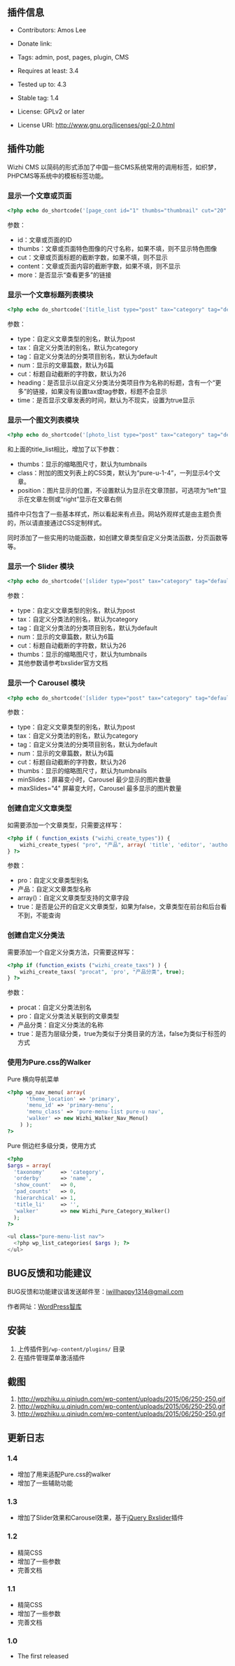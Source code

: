 ## 插件信息

- Contributors: Amos Lee


- Donate link: 


- Tags: admin, post, pages, plugin, CMS


- Requires at least: 3.4


- Tested up to: 4.3


- Stable tag: 1.4


- License: GPLv2 or later


- License URI: http://www.gnu.org/licenses/gpl-2.0.html

## 插件功能

Wizhi CMS 以简码的形式添加了中国一些CMS系统常用的调用标签，如织梦，PHPCMS等系统中的模板标签功能。

### 显示一个文章或页面

```php
<?php echo do_shortcode('[page_cont id="1" thumbs="thumbnail" cut="20" content="60" more="1"]'); ?>
```

参数：

* id：文章或页面的ID
* thumbs：文章或页面特色图像的尺寸名称，如果不填，则不显示特色图像
* cut：文章或页面标题的截断字数，如果不填，则不显示
* content：文章或页面内容的截断字数，如果不填，则不显示
* more：是否显示“查看更多”的链接


### 显示一个文章标题列表模块

```php
<?php echo do_shortcode('[title_list type="post" tax="category" tag="default" num="6" cut="26" heading="0" time="1"]'); ?>
```

参数：

* type：自定义文章类型的别名，默认为post
* tax：自定义分类法的别名，默认为category
* tag：自定义分类法的分类项目别名，默认为default
* num：显示的文章篇数，默认为6篇
* cut：标题自动截断的字符数，默认为26
* heading：是否显示以自定义分类法分类项目作为名称的标题，含有一个“更多”的链接，如果没有设置tax或tag参数，标题不会显示
* time：是否显示文章发表的时间，默认为不现实，设置为true显示

### 显示一个图文列表模块

```php
<?php echo do_shortcode('[photo_list type="post" tax="category" tag="default" num="6" cut="26" heading="0" time="1" thumbs="thumbnail" cut="6" class="pure-u-1-5" position="left"]'); ?>
```

和上面的title_list相比，增加了以下参数：

* thumbs：显示的缩略图尺寸，默认为tumbnails
* class：附加的图文列表上的CSS类，默认为“pure-u-1-4”，一列显示4个文章。
* position：图片显示的位置，不设置默认为显示在文章顶部，可选项为“left”显示在文章左侧或“right”显示在文章右侧

插件中只包含了一些基本样式，所以看起来有点丑。网站外观样式是由主题负责的，所以请直接通过CSS定制样式。

同时添加了一些实用的功能函数，如创建文章类型自定义分类法函数，分页函数等等。

### 显示一个 Slider 模块

```php
<?php echo do_shortcode('[slider type="post" tax="category" tag="default" speed="1000"  minSlides="1" maxSlides="1" num="4" thumbs="full" cut="18"]'); ?>
```

参数：

* type：自定义文章类型的别名，默认为post
* tax：自定义分类法的别名，默认为category
* tag：自定义分类法的分类项目别名，默认为default
* num：显示的文章篇数，默认为6篇
* cut：标题自动截断的字符数，默认为26
* thumbs：显示的缩略图尺寸，默认为tumbnails
* 其他参数请参考bxslider官方文档

### 显示一个 Carousel 模块

```php
<?php echo do_shortcode('[slider type="post" tax="category" tag="default" speed="1000" minSlides="2" maxSlides="4" num="4" thumbs="full" cut="18"]'); ?>
```

参数：

* type：自定义文章类型的别名，默认为post
* tax：自定义分类法的别名，默认为category
* tag：自定义分类法的分类项目别名，默认为default
* num：显示的文章篇数，默认为6篇
* cut：标题自动截断的字符数，默认为26
* thumbs：显示的缩略图尺寸，默认为tumbnails
* minSlides：屏幕变小时，Carousel 最少显示的图片数量
* maxSlides="4" 屏幕变大时，Carousel 最多显示的图片数量


###  创建自定义文章类型

如需要添加一个文章类型，只需要这样写：

```php
<?php if ( function_exists ("wizhi_create_types")) {
    wizhi_create_types( "pro", "产品", array( 'title', 'editor', 'author', 'thumbnail', 'comments' ), true );
} ?>
```

参数：

* pro：自定义文章类型别名
* 产品：自定义文章类型名称
* array()：自定义文章类型支持的文章字段
* true：是否是公开的自定义文章类型，如果为false，文章类型在前台和后台看不到，不能查询

### 创建自定义分类法

需要添加一个自定义分类方法，只需要这样写：

```php
<?php if (function_exists ("wizhi_create_taxs") ) {
    wizhi_create_taxs( "procat", 'pro', "产品分类", true);
} ?>
```

参数：

* procat：自定义分类法别名
* pro：自定义分类法关联到的文章类型
* 产品分类：自定义分类法的名称
* true：是否为层级分类，true为类似于分类目录的方法，false为类似于标签的方式


### 使用为Pure.css的Walker

Pure 横向导航菜单

```php
<?php wp_nav_menu( array(
      'theme_location' => 'primary',
      'menu_id' => 'primary-menu',
      'menu_class' => 'pure-menu-list pure-u nav',
      'walker' => new Wizhi_Walker_Nav_Menu()
    ) ); 
?>
```

Pure 侧边栏多级分类，使用方式

```php
<?php
$args = array(
  'taxonomy'     => 'category',
  'orderby'      => 'name',
  'show_count'   => 0,
  'pad_counts'   => 0,
  'hierarchical' => 1,
  'title_li'     => '',
  'walker'       => new Wizhi_Pure_Category_Walker()
  );
?>

<ul class="pure-menu-list nav">
  <?php wp_list_categories( $args ); ?>
</ul>
```

## BUG反馈和功能建议

BUG反馈和功能建议请发送邮件至：iwillhappy1314@gmail.com

作者网址：[WordPress智库](http://www.wpzhiku.com/ "WordPress CMS 插件")

## 安装

1. 上传插件到`/wp-content/plugins/` 目录
2. 在插件管理菜单激活插件

## 截图

1. http://wpzhiku.u.qiniudn.com/wp-content/uploads/2015/06/250-250.gif
2. http://wpzhiku.u.qiniudn.com/wp-content/uploads/2015/06/250-250.gif
3. http://wpzhiku.u.qiniudn.com/wp-content/uploads/2015/06/250-250.gif


## 更新日志 

###  1.4

* 增加了用来适配Pure.css的walker
* 增加了一些辅助功能

###  1.3

* 增加了Slider效果和Carousel效果，基于[jQuery Bxslider](http://bxslider.com/)插件

###  1.2

* 精简CSS
* 增加了一些参数
* 完善文档

### 1.1

* 精简CSS
* 增加了一些参数
* 完善文档

### 1.0

* The first released
